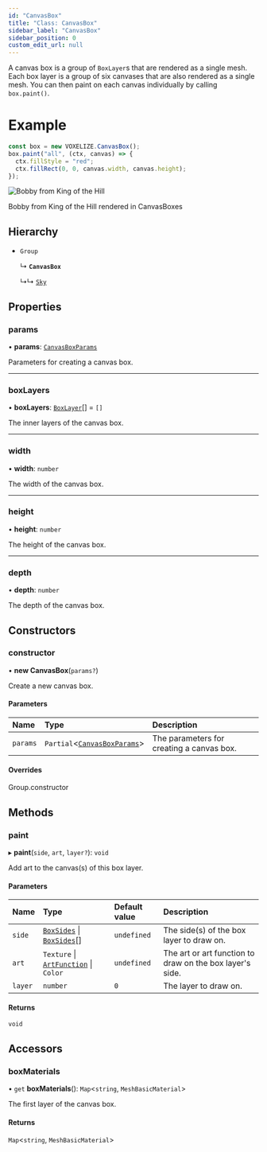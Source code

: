```yaml
---
id: "CanvasBox"
title: "Class: CanvasBox"
sidebar_label: "CanvasBox"
sidebar_position: 0
custom_edit_url: null
---
```


A canvas box is a group of `BoxLayer`s that are rendered as a single mesh.
Each box layer is a group of six canvases that are also rendered as a single mesh.
You can then paint on each canvas individually by calling `box.paint()`.

# Example
```ts
const box = new VOXELIZE.CanvasBox();
box.paint("all", (ctx, canvas) => {
  ctx.fillStyle = "red";
  ctx.fillRect(0, 0, canvas.width, canvas.height);
});
```

<div style={{width: "100%", display: "flex", flexDirection: "column", alignItems: "center"}}>

 ![Bobby from King of the Hill](/img/bobby-canvas-box.png)

 <p style={{textAlign: "center", color: "gray", fontSize: "0.8rem"}}>Bobby from King of the Hill rendered in CanvasBoxes</p>
</div>

## Hierarchy

- `Group`

  ↳ **`CanvasBox`**

  ↳↳ [`Sky`](Sky.md)

## Properties

### params

• **params**: [`CanvasBoxParams`](../modules.md#canvasboxparams-394)

Parameters for creating a canvas box.

___

### boxLayers

• **boxLayers**: [`BoxLayer`](BoxLayer.md)[] = `[]`

The inner layers of the canvas box.

___

### width

• **width**: `number`

The width of the canvas box.

___

### height

• **height**: `number`

The height of the canvas box.

___

### depth

• **depth**: `number`

The depth of the canvas box.

## Constructors

### constructor

• **new CanvasBox**(`params?`)

Create a new canvas box.

#### Parameters

| Name | Type | Description |
| :------ | :------ | :------ |
| `params` | `Partial`<[`CanvasBoxParams`](../modules.md#canvasboxparams-394)\> | The parameters for creating a canvas box. |

#### Overrides

Group.constructor

## Methods

### paint

▸ **paint**(`side`, `art`, `layer?`): `void`

Add art to the canvas(s) of this box layer.

#### Parameters

| Name | Type | Default value | Description |
| :------ | :------ | :------ | :------ |
| `side` | [`BoxSides`](../modules.md#boxsides-394) \| [`BoxSides`](../modules.md#boxsides-394)[] | `undefined` | The side(s) of the box layer to draw on. |
| `art` | `Texture` \| [`ArtFunction`](../modules.md#artfunction-394) \| `Color` | `undefined` | The art or art function to draw on the box layer's side. |
| `layer` | `number` | `0` | The layer to draw on. |

#### Returns

`void`

## Accessors

### boxMaterials

• `get` **boxMaterials**(): `Map`<`string`, `MeshBasicMaterial`\>

The first layer of the canvas box.

#### Returns

`Map`<`string`, `MeshBasicMaterial`\>
